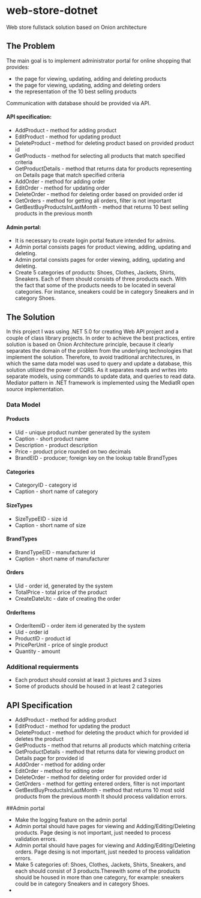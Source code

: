 # web-store-dotnet
Web store fullstack solution based on Onion architecture


## The Problem

The main goal is to implement administrator portal for online shopping that provides:
- the page for viewing, updating, adding and deleting products
- the page for viewing, updating, adding and deleting orders
- the representation of the 10 best selling products

Communication with database should be provided via API.

#### API specification:

- AddProduct - method for adding product
- EditProduct - method for updating product
- DeleteProduct - method for deleting product based on provided product id
- GetProducts - method for selecting all products that match specified criteria
- GetProductDetails - method that returns data for products representing on Details page that match specified criteria
- AddOrder - method for adding order
- EditOrder - method for updating order
- DeleteOrder - method for deleting order based on provided order id
- GetOrders - method for getting all orders, filter is not important
- GetBestBuyProductsInLastMonth - method that returns 10 best selling products in the previous month


#### Admin portal:

- It is necessary to create login portal feature intended for admins.
- Admin portal consists pages for product viewing, adding, updating and deleting.
- Admin portal consists pages for order viewing, adding, updating and deleting.  
- Create 5 categories of products: Shoes, Clothes, Jackets, Shirts, Sneakers. Each of them should consists of three products each. With the fact that some of the products needs to be located in several categories. For instance, sneakers could be in category Sneakers and in category Shoes. 




## The Solution

In this project I was using .NET 5.0 for creating Web API project and a couple of class library projects.
In order to achieve the best practices, entire solution is based on Onion Architecture principle, because it clearly separates the domain of the problem from the underlying technologies that implement the solution. Therefore, to avoid traditional architectures, in which the same data model was used to query and update a database, this solution utilized the power of CQRS. As it separates reads and writes into separate models, using commands to update data, and queries to read data. Mediator pattern in .NET framework is implemented using the MediatR open source implementation. 


### Data Model

#### Products
* Uid - unique product number generated by the system
* Caption - short product name
* Description - product description
* Price - product price rounded on two decimals
* BrandEID - producer; foreign key on the lookup table BrandTypes

#### Categories
* CategoryID - category id
* Caption - short name of category
 
#### SizeTypes
* SizeTypeEID - size id
* Caption - short name of size

#### BrandTypes
* BrandTypeEID - manufacturer id
* Caption - short name of manufacturer

#### Orders
* Uid - order id, generated by the system
* TotalPrice - total price of the product
* CreateDateUtc - date of creating the order

#### OrderItems
* OrderItemID - order item id generated by the system
* Uid - order id
* ProductID - product id
* PricePerUnit - price of single product
* Quantity - amount


### Additional requierments
* Each product should consist at least 3 pictures and 3 sizes
* Some of products should be housed in at least 2 categories

## API Specification
* AddProduct - method for adding product
* EditProduct - method for updating the product
* DeleteProduct - method for deleting the product which for provided id deletes the product
* GetProducts - method that returns all products which matching criteria
* GetProductDetails - method that returns data for viewing product on Details page for provided id
* AddOrder - method for adding order
* EditOrder - method for editing order
* DeleteOrder - method for deleting order for provided order id
* GetOrders - method for getting entered orders, filter is not important
* GetBestBuyProductsInLastMonth - method that returns 10 most sold products from the previous month
It should process validation errors.

##Admin portal
* Make the logging feature on the admin portal
* Admin portal should have pages for viewing and Adding/Editing/Deleting products. Page desing is not important, just needed to process validation errors.
* Admin portal should have pages for viewing and Adding/Editing/Deleting orders. Page desing is not important, just needed to process validation errors.
* Make 5 categories of: Shoes, Clothes, Jackets, Shirts, Sneakers, and each should consist of 3 products.Therewith some of the products should be housed in more than one category, for example: sneakers could be in category Sneakers and in category Shoes.
* 
